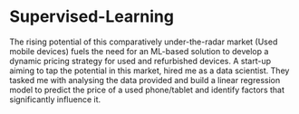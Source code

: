 # Supervised-Learning
The rising potential of this comparatively under-the-radar market (Used mobile devices) fuels the need for an ML-based solution to develop a dynamic pricing strategy for used and refurbished devices. A start-up aiming to tap the potential in this market, hired me as a data scientist. They tasked me with analysing the data provided and build a linear regression model to predict the price of a used phone/tablet and identify factors that significantly influence it.
